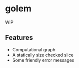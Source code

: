 # golem

WIP

## Features

- Computational graph
- A statically size checked slice
- Some friendly error messages
